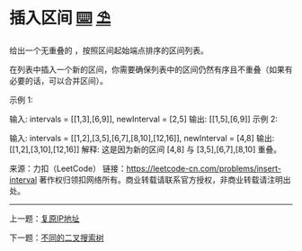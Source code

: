 # 插入区间 [⌨️](https://github.com/tolerance-go/keep-learning/blob/master/src/数据结构和算法/插入区间.code.ts) [⛱️](https://github.com/tolerance-go/keep-learning/blob/master/src/数据结构和算法/插入区间.test.ts)

给出一个无重叠的 ，按照区间起始端点排序的区间列表。

在列表中插入一个新的区间，你需要确保列表中的区间仍然有序且不重叠（如果有必要的话，可以合并区间）。

示例 1:

输入: intervals = [[1,3],[6,9]], newInterval = [2,5]
输出: [[1,5],[6,9]]
示例 2:

输入: intervals = [[1,2],[3,5],[6,7],[8,10],[12,16]], newInterval = [4,8]
输出: [[1,2],[3,10],[12,16]]
解释: 这是因为新的区间 [4,8] 与 [3,5],[6,7],[8,10] 重叠。

来源：力扣（LeetCode）
链接：https://leetcode-cn.com/problems/insert-interval
著作权归领扣网络所有。商业转载请联系官方授权，非商业转载请注明出处。

---

上一题：[复原IP地址](https://github.com/tolerance-go/keep-learning/blob/master/output/数据结构和算法/回溯/复原IP地址.md)

下一题：[不同的二叉搜索树](https://github.com/tolerance-go/keep-learning/blob/master/output/数据结构和算法/树/不同的二叉搜索树.md)